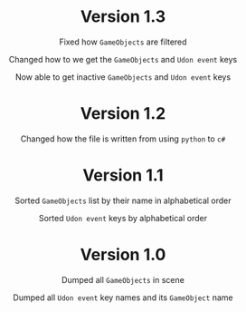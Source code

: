 <div align="center">

# Version 1.3
Fixed how `GameObjects` are filtered

Changed how to we get the `GameObjects` and `Udon event` keys

Now able to get inactive `GameObjects` and `Udon event` keys

# Version 1.2
Changed how the file is written from using `python` to `c#`

# Version 1.1
Sorted `GameObjects` list by their name in alphabetical order

Sorted `Udon event` keys by alphabetical order

# Version 1.0
Dumped all `GameObjects` in scene

Dumped all `Udon event` key names and its `GameObject` name

</div>
